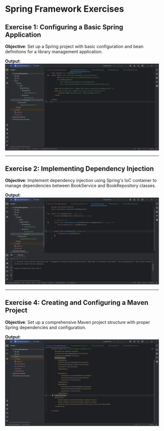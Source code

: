 # Spring Framework Exercises


## Exercise 1: Configuring a Basic Spring Application
**Objective**: Set up a Spring project with basic configuration and bean definitions for a library management application.

**Output**: ![Screenshot](exercise1.png)

---

## Exercise 2: Implementing Dependency Injection
**Objective**: Implement dependency injection using Spring's IoC container to manage dependencies between BookService and BookRepository classes.

**Output**: ![Screenshot](exercise2.png)

---

## Exercise 4: Creating and Configuring a Maven Project
**Objective**: Set up a comprehensive Maven project structure with proper Spring dependencies and configuration.

**Output**: ![Screenshot](exercise4.png)
